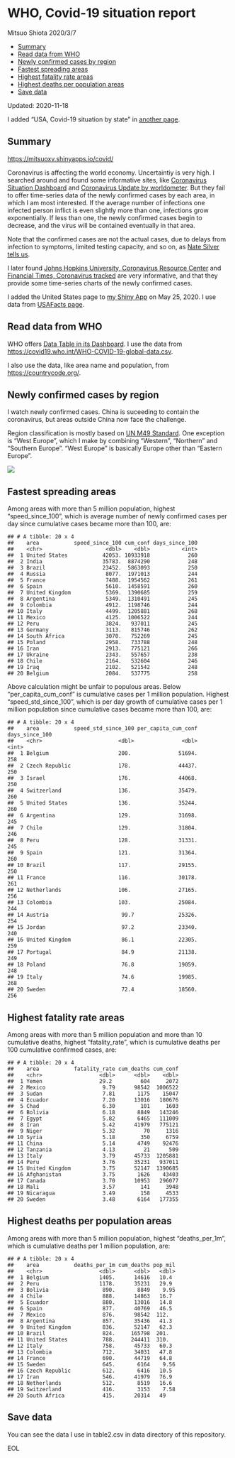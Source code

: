 WHO, Covid-19 situation report
================
Mitsuo Shiota
2020/3/7

  - [Summary](#summary)
  - [Read data from WHO](#read-data-from-who)
  - [Newly confirmed cases by region](#newly-confirmed-cases-by-region)
  - [Fastest spreading areas](#fastest-spreading-areas)
  - [Highest fatality rate areas](#highest-fatality-rate-areas)
  - [Highest deaths per population
    areas](#highest-deaths-per-population-areas)
  - [Save data](#save-data)

Updated: 2020-11-18

I added “USA, Covid-19 situation by state” in [another page](USA.md).

## Summary

<https://mitsuoxv.shinyapps.io/covid/>

Coronavirus is affecting the world economy. Uncertaintiy is very high. I
searched around and found some informative sites, like [Coronavirus
Situation
Dashboard](https://who.maps.arcgis.com/apps/opsdashboard/index.html#/c88e37cfc43b4ed3baf977d77e4a0667)
and [Coronavirus Update by
worldometer](https://www.worldometers.info/coronavirus/). But they fail
to offer time-series data of the newly confirmed cases by each area, in
which I am most interested. If the average number of infections one
infected person inflict is even slightly more than one, infections grow
exponentially. If less than one, the newly confirmed cases begin to
decrease, and the virus will be contained eventually in that area.

Note that the confirmed cases are not the actual cases, due to delays
from infection to symptoms, limited testing capacity, and so on, as
[Nate Silver tells
us](https://fivethirtyeight.com/features/coronavirus-case-counts-are-meaningless/).

I later found [Johns Hopkins University, Coronavirus Resource
Center](https://coronavirus.jhu.edu/) and [Financial Times, Coronavirus
tracked](https://www.ft.com/content/a26fbf7e-48f8-11ea-aeb3-955839e06441)
are very informative, and that they provide some time-series charts of
the newly confirmed cases.

I added the United States page to [my Shiny
App](https://mitsuoxv.shinyapps.io/covid/) on May 25, 2020. I use data
from [USAFacts
page](https://usafacts.org/visualizations/coronavirus-covid-19-spread-map/).

## Read data from WHO

WHO offers [Data Table in its Dashboard](https://covid19.who.int/table).
I use the data from
<https://covid19.who.int/WHO-COVID-19-global-data.csv>.

I also use the data, like area name and population, from
<https://countrycode.org/>.

## Newly confirmed cases by region

I watch newly confirmed cases. China is suceeding to contain the
coronavirus, but areas outside China now face the challenge.

Region classification is mostly based on [UN M49
Standard](https://unstats.un.org/unsd/methodology/m49/). One exception
is “West Europe”, which I make by combining “Western”, “Northern” and
“Southern Europe”. “West Europe” is basically Europe other than
“Eastern Europe”.

![](README_files/figure-gfm/chart-1.png)<!-- -->

## Fastest spreading areas

Among areas with more than 5 million population, highest
“speed\_since\_100”, which is average number of newly confirmed cases
per day since cumulative cases became more than 100, are:

    ## # A tibble: 20 x 4
    ##    area           speed_since_100 cum_conf days_since_100
    ##    <chr>                    <dbl>    <dbl>          <int>
    ##  1 United States           42053. 10933918            260
    ##  2 India                   35783.  8874290            248
    ##  3 Brazil                  23452.  5863093            250
    ##  4 Russia                   8077.  1971013            244
    ##  5 France                   7488.  1954562            261
    ##  6 Spain                    5610.  1458591            260
    ##  7 United Kingdom           5369.  1390685            259
    ##  8 Argentina                5349.  1310491            245
    ##  9 Colombia                 4912.  1198746            244
    ## 10 Italy                    4499.  1205881            268
    ## 11 Mexico                   4125.  1006522            244
    ## 12 Peru                     3824.   937011            245
    ## 13 Germany                  3113.   815746            262
    ## 14 South Africa             3070.   752269            245
    ## 15 Poland                   2958.   733788            248
    ## 16 Iran                     2913.   775121            266
    ## 17 Ukraine                  2343.   557657            238
    ## 18 Chile                    2164.   532604            246
    ## 19 Iraq                     2102.   521542            248
    ## 20 Belgium                  2084.   537775            258

Above calculation might be unfair to populous areas. Below
“per\_capita\_cum\_conf” is cumulative cases per 1 million population.
Highest “speed\_std\_since\_100”, which is per day growth of cumulative
cases per 1 million population since cumulative cases became more than
100, are:

    ## # A tibble: 20 x 4
    ##    area           speed_std_since_100 per_capita_cum_conf days_since_100
    ##    <chr>                        <dbl>               <dbl>          <int>
    ##  1 Belgium                      200.               51694.            258
    ##  2 Czech Republic               178.               44437.            250
    ##  3 Israel                       176.               44068.            250
    ##  4 Switzerland                  136.               35479.            260
    ##  5 United States                136.               35244.            260
    ##  6 Argentina                    129.               31698.            245
    ##  7 Chile                        129.               31804.            246
    ##  8 Peru                         128.               31331.            245
    ##  9 Spain                        121.               31364.            260
    ## 10 Brazil                       117.               29155.            250
    ## 11 France                       116.               30178.            261
    ## 12 Netherlands                  106.               27165.            256
    ## 13 Colombia                     103.               25084.            244
    ## 14 Austria                       99.7              25326.            254
    ## 15 Jordan                        97.2              23340.            240
    ## 16 United Kingdom                86.1              22305.            259
    ## 17 Portugal                      84.9              21138.            249
    ## 18 Poland                        76.8              19059.            248
    ## 19 Italy                         74.6              19985.            268
    ## 20 Sweden                        72.4              18560.            256

## Highest fatality rate areas

Among areas with more than 5 million population and more than 10
cumulative deaths, highest “fatality\_rate”, which is cumulative deaths
per 100 cumulative confirmed cases, are:

    ## # A tibble: 20 x 4
    ##    area           fatality_rate cum_deaths cum_conf
    ##    <chr>                  <dbl>      <dbl>    <dbl>
    ##  1 Yemen                  29.2         604     2072
    ##  2 Mexico                  9.79      98542  1006522
    ##  3 Sudan                   7.81       1175    15047
    ##  4 Ecuador                 7.20      13016   180676
    ##  5 Chad                    6.30        101     1603
    ##  6 Bolivia                 6.18       8849   143246
    ##  7 Egypt                   5.82       6465   111009
    ##  8 Iran                    5.42      41979   775121
    ##  9 Niger                   5.32         70     1316
    ## 10 Syria                   5.18        350     6759
    ## 11 China                   5.14       4749    92476
    ## 12 Tanzania                4.13         21      509
    ## 13 Italy                   3.79      45733  1205881
    ## 14 Peru                    3.76      35231   937011
    ## 15 United Kingdom          3.75      52147  1390685
    ## 16 Afghanistan             3.75       1626    43403
    ## 17 Canada                  3.70      10953   296077
    ## 18 Mali                    3.57        141     3948
    ## 19 Nicaragua               3.49        158     4533
    ## 20 Sweden                  3.48       6164   177355

## Highest deaths per population areas

Among areas with more than 5 million population, highest
“deaths\_per\_1m”, which is cumulative deaths per 1 million
population, are:

    ## # A tibble: 20 x 4
    ##    area           deaths_per_1m cum_deaths pop_mil
    ##    <chr>                  <dbl>      <dbl>   <dbl>
    ##  1 Belgium                1405.      14616   10.4 
    ##  2 Peru                   1178.      35231   29.9 
    ##  3 Bolivia                 890.       8849    9.95
    ##  4 Chile                   888.      14863   16.7 
    ##  5 Ecuador                 880.      13016   14.8 
    ##  6 Spain                   877.      40769   46.5 
    ##  7 Mexico                  876.      98542  112.  
    ##  8 Argentina               857.      35436   41.3 
    ##  9 United Kingdom          836.      52147   62.3 
    ## 10 Brazil                  824.     165798  201.  
    ## 11 United States           788.     244411  310.  
    ## 12 Italy                   758.      45733   60.3 
    ## 13 Colombia                712.      34031   47.8 
    ## 14 France                  690.      44719   64.8 
    ## 15 Sweden                  645.       6164    9.56
    ## 16 Czech Republic          612.       6416   10.5 
    ## 17 Iran                    546.      41979   76.9 
    ## 18 Netherlands             512.       8519   16.6 
    ## 19 Switzerland             416.       3153    7.58
    ## 20 South Africa            415.      20314   49

## Save data

You can see the data I use in table2.csv in data directory of this
repository.

EOL
